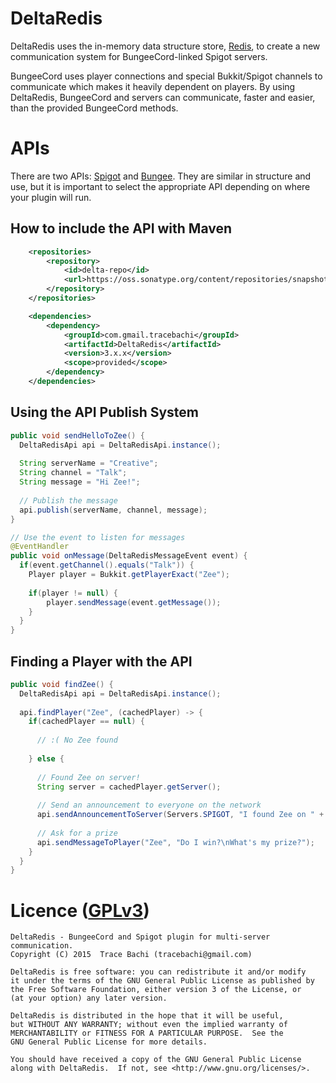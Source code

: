 # DeltaRedis
DeltaRedis uses the in-memory data structure store, [Redis](http://redis.io/), to create a new communication
system for BungeeCord-linked Spigot servers.

BungeeCord uses player connections and special Bukkit/Spigot channels to communicate which makes it heavily dependent on
players. By using DeltaRedis, BungeeCord and servers can communicate, faster and easier, than the provided BungeeCord methods.

# APIs
There are two APIs: 
[Spigot](https://github.com/GeeItsZee/DeltaRedis/blob/master/src/main/java/com/gmail/tracebachi/DeltaRedis/Spigot/DeltaRedisApi.java)
and
[Bungee](https://github.com/GeeItsZee/DeltaRedis/blob/master/src/main/java/com/gmail/tracebachi/DeltaRedis/Bungee/DeltaRedisApi.java). 
They are similar in structure and use, but it is important to select the appropriate API depending on where your plugin will run.

## How to include the API with Maven

```xml
    <repositories>
        <repository>
            <id>delta-repo</id>
            <url>https://oss.sonatype.org/content/repositories/snapshots</url>
        </repository>
    </repositories>
```

```xml
    <dependencies>
        <dependency>
            <groupId>com.gmail.tracebachi</groupId>
            <artifactId>DeltaRedis</artifactId>
            <version>3.x.x</version>
            <scope>provided</scope>
        </dependency>
    </dependencies>
```

## Using the API Publish System
```java
public void sendHelloToZee() {
  DeltaRedisApi api = DeltaRedisApi.instance();
  
  String serverName = "Creative";
  String channel = "Talk";
  String message = "Hi Zee!";
  
  // Publish the message
  api.publish(serverName, channel, message);
}

// Use the event to listen for messages
@EventHandler
public void onMessage(DeltaRedisMessageEvent event) {
  if(event.getChannel().equals("Talk")) {
    Player player = Bukkit.getPlayerExact("Zee");
    
    if(player != null) {
        player.sendMessage(event.getMessage());
    }
  }
}
```

## Finding a Player with the API 
```java
public void findZee() {
  DeltaRedisApi api = DeltaRedisApi.instance();
  
  api.findPlayer("Zee", (cachedPlayer) -> {
    if(cachedPlayer == null) {
    
      // :( No Zee found
      
    } else {
      
      // Found Zee on server!
      String server = cachedPlayer.getServer();
      
      // Send an announcement to everyone on the network
      api.sendAnnouncementToServer(Servers.SPIGOT, "I found Zee on " + server + "!");
      
      // Ask for a prize
      api.sendMessageToPlayer("Zee", "Do I win?\nWhat's my prize?");
    }
  }
}
```

# Licence ([GPLv3](http://www.gnu.org/licenses/gpl-3.0.en.html))
```
DeltaRedis - BungeeCord and Spigot plugin for multi-server communication.
Copyright (C) 2015  Trace Bachi (tracebachi@gmail.com)

DeltaRedis is free software: you can redistribute it and/or modify
it under the terms of the GNU General Public License as published by
the Free Software Foundation, either version 3 of the License, or
(at your option) any later version.

DeltaRedis is distributed in the hope that it will be useful,
but WITHOUT ANY WARRANTY; without even the implied warranty of
MERCHANTABILITY or FITNESS FOR A PARTICULAR PURPOSE.  See the
GNU General Public License for more details.

You should have received a copy of the GNU General Public License
along with DeltaRedis.  If not, see <http://www.gnu.org/licenses/>.
```
